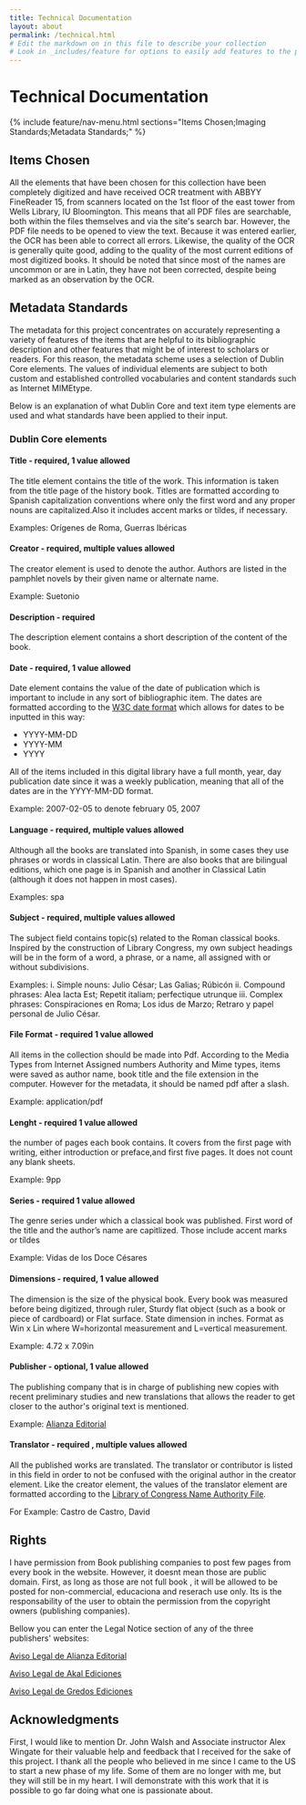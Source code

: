 ```yaml
---
title: Technical Documentation
layout: about
permalink: /technical.html
# Edit the markdown on in this file to describe your collection
# Look in _includes/feature for options to easily add features to the page
---
```

# Technical Documentation
{% include feature/nav-menu.html sections="Items Chosen;Imaging Standards;Metadata Standards;" %}
## Items Chosen
All the elements that have been chosen for this collection have been completely digitized and have received OCR treatment with ABBYY FineReader 15, from scanners located on the 1st floor of the east tower from Wells Library, IU Bloomington. This means that all PDF files are searchable, both within the files themselves and via the site's search bar. However, the PDF file needs to be opened to view the text. Because it was entered earlier, the OCR has been able to correct all errors. Likewise, the quality of the OCR is generally quite good, adding to the quality of the most current editions of most digitized books. It should be noted that since most of the names are uncommon or are in Latin, they have not been corrected, despite being marked as an observation by the OCR.

## Metadata Standards
The metadata for this project concentrates on accurately representing a variety of features of the items that are helpful to its bibliographic description and other features that might be of interest to scholars or readers. For this reason, the metadata scheme uses a selection of Dublin Core elements. The values of individual elements are subject to both custom and established controlled vocabularies and content standards such as  Internet MIMEtype.  

Below is an explanation of what Dublin Core and text item type elements are used and what standards have been applied to their input.

### Dublin Core elements  
#### Title - required, 1 value allowed
The title element contains the title of the work. This information is taken from the title page of the history book. Titles are formatted according to Spanish capitalization conventions where only the first word and any proper nouns are capitalized.Also it includes accent marks or tíldes, if necessary.  

Examples: Orígenes de Roma, Guerras Ibéricas 

#### Creator - required, multiple values allowed
The creator element is used to denote the author. Authors are listed in the pamphlet novels by their given name or alternate name.

Example: Suetonio 

#### Description - required
The description element contains a short description of the content of the book. 

#### Date - required, 1 value allowed
Date element contains the value of the date of publication which is important to include in any sort of bibliographic item. The dates are formatted according to the [W3C date format](https://www.w3.org/TR/NOTE-datetime) which allows for dates to be inputted in this way:  
- YYYY-MM-DD
- YYYY-MM
- YYYY

All of the items included in this digital library have a full month, year, day publication date since it was a weekly publication, meaning that all of the dates are in the YYYY-MM-DD format.  

Example: 2007-02-05 to denote february 05, 2007  

#### Language - required, multiple values allowed
Although all the books are translated into Spanish, in some cases they use phrases or words in classical Latin. There are also books that are bilingual editions, which one page is in Spanish and another in Classical Latin (although it does not happen in most cases). 

Examples: spa 


#### Subject - required, multiple values allowed
The subject field contains topic(s) related to the Roman classical books. Inspired by the construction of Library Congress, my own subject headings will be in the form of a word, a phrase, or a name, all assigned with or without subdivisions.

Examples:
i.	Simple nouns: Julio César; Las Galias; Rúbicón
ii.	Compound phrases: Alea Iacta Est; Repetit italiam; perfectique utrunque
iii.	Complex phrases: Conspiraciones en Roma; Los idus de Marzo; Retraro y papel personal de Julio César.

#### File Format - required 1 value allowed
All items in the collection should be made into Pdf. According to the Media Types from Internet Assigned numbers Authority  and Mime types,
 items were saved as author name, book title and the file extension in the computer. However for the metadata, it should be named pdf after a slash.
 
 Example: application/pdf

#### Lenght - required 1 value allowed
the number of pages each book contains. It covers from the first page with writing, either introduction or preface,and first five pages. It does not count any blank sheets.

Example: 9pp

#### Series - required 1 value allowed
The genre series under which a classical book was published. First word of the title and the author’s name are capitlized. Those include accent marks or tíldes
 
Example: Vidas de los Doce Césares

#### Dimensions - required, 1 value allowed
The dimension is the size of the physical book. Every book was measured before being digitized, through ruler, Sturdy flat object (such as a book or piece of cardboard) or Flat surface. State dimension in inches. Format as Win x Lin where W=horizontal measurement and L=vertical measurement.

Example: 4.72 x 7.09in

#### Publisher - optional, 1 value allowed

The publishing company that is in charge of publishing new copies with recent preliminary studies and new translations that allows the reader to get closer to the author's original text is mentioned.

Example: [Alianza Editorial](https://www.alianzaeditorial.es/quienes-somos/)

#### Translator - required , multiple values allowed
All the published works are translated. The translator or contributor  is listed in this field in order to not be confused with the original author in the creator element. Like the creator element, the values of the translator element are formatted according to the [Library of Congress Name Authority File](https://id.loc.gov/authorities/names.html).

For Example: Castro de Castro, David

## Rights 
I have permission from Book publishing companies to post few pages from every book in the website. However, it doesnt mean those are public domain. First, as long as those are not full book , it will be allowed to be posted for non-commercial, educaciona and reserach use only. Its is the responsability of the user to obtain the permission from the copyright owners (publishing companies). 

Bellow you can enter the Legal Notice section of any of the three publishers' websites:

[Aviso Legal de Alianza Editorial](https://www.alianzaeditorial.es/aviso-legal/)

[Aviso Legal de Akal Ediciones](https://www.akal.com/p/aviso-legal/)

[Aviso Legal de Gredos Ediciones](https://www.rba.es/general/aviso-legal-libros_179)

## Acknowledgments
First, I would like to mention Dr. John Walsh and Associate instructor Alex Wingate for their valuable help and feedback that I received for the sake of this project. I thank all the people who believed in me since I came to the US to start a new phase of my life. Some of them are no longer with me, but they will still be in my heart. I will demonstrate with this work that it is possible to go far doing what one is passionate about.
